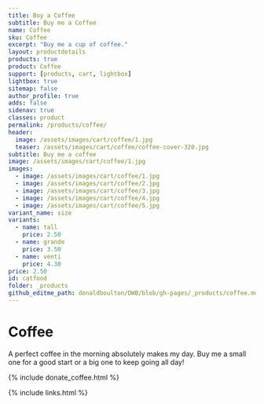 ```yaml
---
title: Buy a Coffee
subtitle: Buy me a Coffee
name: Coffee
sku: Coffee
excerpt: "Buy me a cup of coffee."
layout: productdetails
products: true
product: Coffee
support: [products, cart, lightbox]
lightbox: true
sitemap: false
author_profile: true
adds: false
sidenav: true
classes: product
permalink: /products/coffee/
header:
  image: /assets/images/cart/coffee/1.jpg
  teaser: /assets/images/cart/coffee/coffee-cover-320.jpg
subtitle: Buy me a coffee
image: /assets/images/cart/coffee/1.jpg
images:
  - image: /assets/images/cart/coffee/1.jpg
  - image: /assets/images/cart/coffee/2.jpg
  - image: /assets/images/cart/coffee/3.jpg
  - image: /assets/images/cart/coffee/4.jpg
  - image: /assets/images/cart/coffee/5.jpg
variant_name: size
variants:
  - name: tall
    price: 2.50
  - name: grande
    price: 3.50
  - name: venti
    price: 4.30
price: 2.50
id: catfood
folder: _products
github_editme_path: donaldboulton/DWB/blob/gh-pages/_products/coffee.md
---
```

# Coffee

A perfect coffee in the morning absolutely makes my day. Buy me a small one for a good start or a big one to keep going all day!

{% include donate_coffee.html %}

{% include links.html %}
